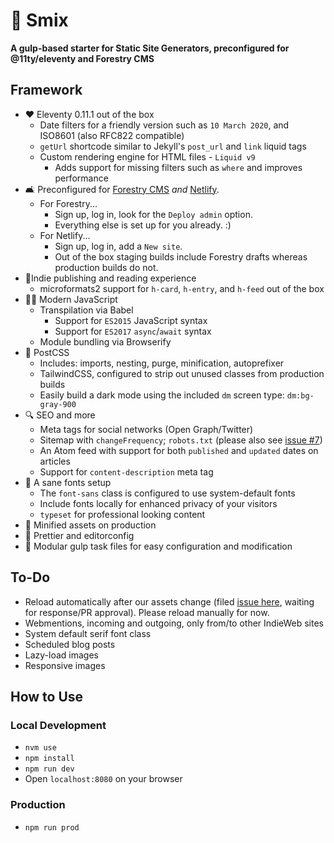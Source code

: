 # 🌻 Smix
__A gulp-based starter for Static Site Generators, preconfigured for @11ty/eleventy and Forestry CMS__

## Framework

* ♥ Eleventy 0.11.1 out of the box
  * Date filters for a friendly version such as `10 March 2020`, and ISO8601 (also RFC822 compatible)
  * `getUrl` shortcode similar to Jekyll's `post_url` and `link` liquid tags
  * Custom rendering engine for HTML files - `Liquid v9`
    * Adds support for missing filters such as `where` and improves performance
* 🛋 Preconfigured for [Forestry CMS](https://forestry.io/) _and_ [Netlify](https://netlify.com/).
  * For Forestry...
    * Sign up, log in, look for the `Deploy admin` option.
    * Everything else is set up for you already. :)
  * For Netlify...
    * Sign up, log in, add a `New site`.
    * Out of the box staging builds include Forestry drafts whereas production builds do not.
* 💁Indie publishing and reading experience
  * microformats2 support for `h-card`, `h-entry`, and `h-feed` out of the box
* 👩‍💻 Modern JavaScript
  * Transpilation via Babel
    * Support for `ES2015` JavaScript syntax
    * Support for `ES2017` `async`/`await` syntax
  * Module bundling via Browserify
* 🎨 PostCSS
  * Includes: imports, nesting, purge, minification, autoprefixer
  * TailwindCSS, configured to strip out unused classes from production builds
  * Easily build a dark mode using the included `dm` screen type: `dm:bg-gray-900`
* 🔍 SEO and more
  * Meta tags for social networks (Open Graph/Twitter)
  * Sitemap with `changeFrequency`; `robots.txt` (please also see [issue #7](https://github.com/hirusi/smix-eleventy-starter/issues/7))
  * An Atom feed with support for both `published` and `updated` dates on articles
  * Support for `content-description` meta tag
* 📖 A sane fonts setup
  * The `font-sans` class is configured to use system-default fonts
  * Include fonts locally for enhanced privacy of your visitors
  * `typeset` for professional looking content
* 💪 Minified assets on production
* 📔 Prettier and editorconfig
* 🔧 Modular gulp task files for easy configuration and modification

## To-Do

* Reload automatically after our assets change (filed [issue here](https://github.com/11ty/eleventy/issues/1125), waiting for response/PR approval). Please reload manually for now.
* Webmentions, incoming and outgoing, only from/to other IndieWeb sites
* System default serif font class
* Scheduled blog posts
* Lazy-load images
* Responsive images

## How to Use

### Local Development

* `nvm use`
* `npm install`
* `npm run dev`
* Open `localhost:8080` on your browser

### Production

* `npm run prod`

